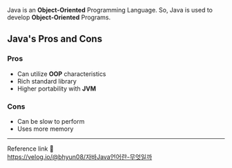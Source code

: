 Java is an **Object-Oriented** Programming Language.
So, Java is used to develop **Object-Oriented** Programs.

## Java's Pros and Cons

### Pros
- Can utilize **OOP** characteristics
- Rich standard library
- Higher portability with **JVM**

### Cons
- Can be slow to perform
- Uses more memory
---
Reference link 🙂   
https://velog.io/@bhyun08/자바Java언어란-무엇일까
